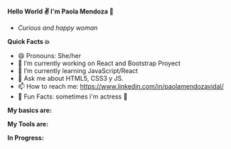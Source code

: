 **Hello World :v: I'm Paola Mendoza :dizzy:**
- *Curious and happy woman*



**Quick Facts :boom:**
- 😄 Pronouns: She/her 
- 🔭 I’m currently working on React and Bootstrap Proyect
- 🌱 I’m currently learning JavaScript/React
- 💬 Ask me about HTML5, CSS3 y JS.
- 📫 How to reach me: https://www.linkedin.com/in/paolamendozavidal/
- :crystal_ball: Fun Facts: sometimes i'm actress :see_no_evil:

**My basics are:**



**My Tools are:**



**In Progress:**

